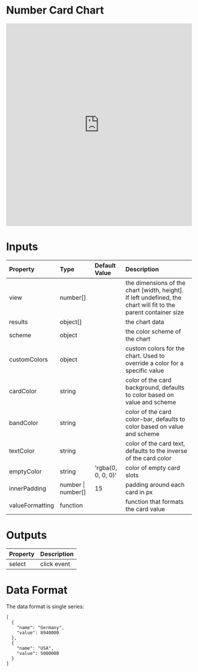 # Number Card Chart

<iframe width="100%" height="550" frameborder="0" src="https://embed.plnkr.co/c9Kb4DhRuj2MP1Cjgzl7?show=preview">
</iframe>

# Inputs

Property        | Type     | Default Value      | Description
:-------------- | :------- | :----------------- | :--------------------------------------------------------------------------------------------------------------
view            | number[] |                    | the dimensions of the chart [width, height]. If left undefined, the chart will fit to the parent container size
results         | object[] |                    | the chart data
scheme          | object   |                    | the color scheme of the chart
customColors    | object   |                    | custom colors for the chart. Used to override a color for a specific value
cardColor       | string   |                    | color of the card background, defaults to color based on value and scheme
bandColor       | string   |                    | color of the card color-bar, defaults to color based on value and scheme
textColor       | string   |                    | color of the card text, defaults to the inverse of the card color
emptyColor      | string   | 'rgba(0, 0, 0, 0)' | color of empty card slots
innerPadding    | number \| number[] | 15       | padding around each card in px
valueFormatting | function |                    | function that formats the card value

# Outputs

Property | Description
:------- | :----------
select   | click event

# Data Format

The data format is single series:

```
[
  {
    "name": "Germany",
    "value": 8940000
  },
  {
    "name": "USA",
    "value": 5000000
  }
]
```
